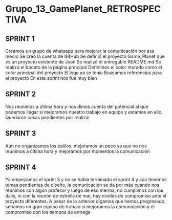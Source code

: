 # Grupo_13_GamePlanet_RETROSPECTIVA

## SPRINT 1
Creamos un grupo de whatsapp para mejorar la comunicación por ese medio
Se creó la cuenta de GitHub
Se definió el proyecto Game_Planet que es un proyecto existente de Juan
Se realizó el entregable README.md
Se realizó el boceto de la página principal
Definimos el color morado como el color principal del proyecto
El logo ya se tenía
Buscamos referencias para el proyecto
En este sprint nos fue muy bien

## SPRINT 2
Nos reunimos a última hora y nos dimos cuenta del potencial al que podemos llegar si mejoramos nuestro trabajo en equipo y estamos en ello.
Quedaron cosas pendientes por realizar

## SPRINT 3
Aún no organizamos los estilos, mejoramos un poco ya que no nos reunimos a última hora y mejoramos por momentos la comunicación

## SPRINT 4
Ya empezamos el sprint 5 y no se había terminado el sprint 4 y aún tenemos temas pendientes de diseño, la comunicación se da por más cuándo nos reunimos con algún profesor y luego de eso merma, no cumplimos con los daily, ni con la reunón de estrella de mar, hay niveles de compromiso ante el proyecto diferentes. A pesar de lo anterior digamos que hemos progresado, seríamos un gran equipo de trabajo si mejoramos la comunicación y el compromiso con los tiempos de entrega 

